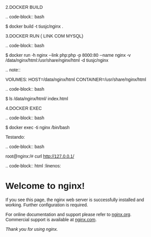 2.DOCKER BUILD

.. code-block:: bash

  $ docker build -t tiusjc/nginx .

3.DOCKER RUN ( LINK COM MYSQL)

.. code-block:: bash
 
  $ docker run -h nginx --link php:php -p 8000:80 --name nginx -v /data/nginx/html:/usr/share/nginx/html -d tiusjc/nginx 

.. note::
  
  VOlUMES:  HOST=/data/nginx/html CONTAINER=/usr/share/nginx/html
  
.. code-block:: bash

  $ ls /data/nginx/html/
  index.html  

4.DOCKER EXEC

.. code-block:: bash

  $ docker exec -ti nginx /bin/bash

Testando:

.. code-block:: bash

  root@nginx:/# curl http://127.0.0.1/

.. code-block:: html
  :linenos:

  <!DOCTYPE html>
  <html>
  <head>
  <title>Welcome to nginx!</title>
  <style>
    body {
        width: 35em;
        margin: 0 auto;
        font-family: Tahoma, Verdana, Arial, sans-serif;
    }
  </style>
  </head>
  <body>
  <h1>Welcome to nginx!</h1>
  <p>If you see this page, the nginx web server is successfully installed and
  working. Further configuration is required.</p>

  <p>For online documentation and support please refer to
  <a href="http://nginx.org/">nginx.org</a>.<br/>
  Commercial support is available at
  <a href="http://nginx.com/">nginx.com</a>.</p>

  <p><em>Thank you for using nginx.</em></p>
  </body>
  </html>


